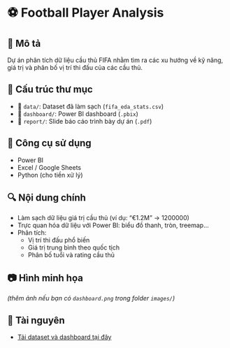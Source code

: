 # ⚽ Football Player Analysis

## 📌 Mô tả
Dự án phân tích dữ liệu cầu thủ FIFA nhằm tìm ra các xu hướng về kỹ năng, giá trị và phân bố vị trí thi đấu của các cầu thủ.

## 📂 Cấu trúc thư mục
- 📁 `data/`: Dataset đã làm sạch (`fifa_eda_stats.csv`)
- 📁 `dashboard/`: Power BI dashboard (`.pbix`)
- 📁 `report/`: Slide báo cáo trình bày dự án (`.pdf`)

## 🧰 Công cụ sử dụng
- Power BI
- Excel / Google Sheets
- Python (cho tiền xử lý)

## 🔍 Nội dung chính
- Làm sạch dữ liệu giá trị cầu thủ (ví dụ: “€1.2M” → 1200000)
- Trực quan hóa dữ liệu với Power BI: biểu đồ thanh, tròn, treemap...
- Phân tích:
  - Vị trí thi đấu phổ biến
  - Giá trị trung bình theo quốc tịch
  - Phân bố tuổi và rating cầu thủ

## 📷 Hình minh họa
*(thêm ảnh nếu bạn có `dashboard.png` trong folder `images/`)*

## 📎 Tài nguyên
- [Tải dataset và dashboard tại đây](https://drive.google.com/drive/folders/1LK_uvjss9FNfnwNrACuUkjj6yVD8a_Vc)

